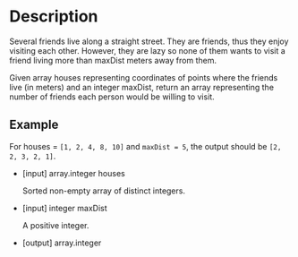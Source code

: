 # Description

Several friends live along a straight street. They are friends, thus they enjoy visiting each other. However, they are lazy so none of them wants to visit a friend living more than maxDist meters away from them.

Given array houses representing coordinates of points where the friends live (in meters) and an integer maxDist, return an array representing the number of friends each person would be willing to visit.

## Example

For houses = `[1, 2, 4, 8, 10]` and `maxDist = 5`, the output should be `[2, 2, 3, 2, 1]`.

-   [input] array.integer houses

    Sorted non-empty array of distinct integers.

-   [input] integer maxDist

    A positive integer.

-   [output] array.integer
